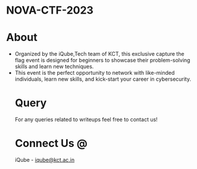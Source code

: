 # NOVA-CTF-2023

# About
<ul><li>Organized by the iQube,Tech team of KCT, this exclusive capture the flag event is designed for beginners to showcase their problem-solving skills and learn new techniques. 
<li>This event is the perfect opportunity to network with like-minded individuals, learn new skills, and kick-start your career in cybersecurity. 

# Query
For any queries related to writeups feel free to contact us!

# Connect Us @
  iQube - iqube@kct.ac.in

